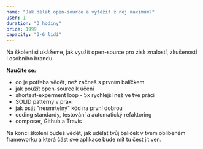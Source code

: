 ```yaml
---
name: "Jak dělat open-source a vytěžit z něj maximum?"
user: 1
duration: "3 hodiny"
price: 1999
capacity: "3-6 lidí"
---
```


<p>Na školení si ukážeme, jak využít open-source pro zisk znalostí, zkušeností i osobního brandu.</p>
    <p><strong>Naučíte se:</strong></p>
    <ul>
        <li>co je potřeba vědět, než začneš s prvním balíčkem</li>
        <li>jak použít open-source k učení</li>
        <li>shortest-experment loop - 5x rychlejší než ve tvé práci</li>
        <li>SOLID patterny v praxi</li>
        <li>jak psát "nesmrtelný" kód na první dobrou</li>
        <li>coding standardy, testování a automatický refaktoring</li>
        <li>composer, Github a Travis</li>
    </ul>
    <p>Na konci školení budeš vědět, jak udělat tvůj balíček v tvém oblíbeném frameworku a která část své aplikace bude mít tu čest jít ven.</p>

